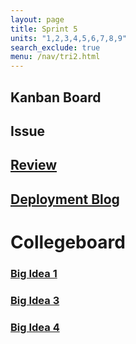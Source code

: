 ```yaml
---
layout: page
title: Sprint 5
units: "1,2,3,4,5,6,7,8,9"
search_exclude: true
menu: /nav/tri2.html
---
```

## Kanban Board
## Issue
## <a href="{{site.baseurl}}/notebooks/tri_2/fullstackcrudrev/">Review</a>
## <a href= "{{site.baseurl}}/notebooks/tri_2/deploymentblog/">Deployment Blog</a>

# Collegeboard
### <a href="{{site.baseurl}}/notebooks/tri_2/bigidea1/">Big Idea 1</a>
### <a href="{{site.baseurl}}/notebooks/tri_2/bigidea3/">Big Idea 3</a>
### <a href="{{site.baseurl}}/notebooks/tri_2/bigidea4/">Big Idea 4</a>